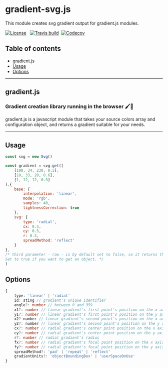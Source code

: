 # gradient-svg.js

This module creates svg gradient output for gradient.js modules.

[![License](https://img.shields.io/npm/l/gradient-svg.svg?style=flat)](https://github.com/afternoon2/gradient-svg/blob/master/LICENSE)&nbsp;&nbsp;
[![Travis build](https://img.shields.io/travis/afternoon2/gradient-svg.svg?style=flat)](https://travis-ci.org/afternoon2/gradient-svg)&nbsp;&nbsp;[![Codecov](https://img.shields.io/codecov/c/github/afternoon2/gradient-svg.svg?style=flat)](https://codecov.io/gh/afternoon2/gradient-svg)

## Table of contents
* [gradient.js](#gradient.js)
* [Usage](#usage)
* [Options](#options)

---
## gradient.js
### Gradient creation library running in the browser 🖌🌈

gradient.js is a javascript module that takes your source colors array and configuration object, and returns a gradient suitable for your needs.

---


## Usage

```javascript
const svg = new Svg()

const gradient = svg.get([
    [100, 34, 230, 0.5],
    [10, 33, 20, 0.6],
    [1, 12, 12, 0.3]
],{
    base: {
        interpolation: 'linear',
        mode: 'rgb',
        samples: 40,
        lightnessCorrection: true
    },
    svg: {
        type: 'radial',
        cx: 0.5,
        cy: 0.5,
        r: 0.3,
        spreadMethod: 'reflect'
    }
}, 
/* third parameter - raw - is by default set to false, so it returns the svg gradient element. 
Set to true if you want to get an object. */
)
```

## Options

```typescript
{
    type: 'linear' | 'radial'
    id: sting // gradient's unique identifier
    angle?: number // between 0 and 359
    x1?: number // linear gradient's first point's position on the x axis
    y1?: number // linear gradient's first point's position on the y axis
    x2? number // linear gradient's second point's position on the x axis
    y2?: number // linear gradient's second point's position on the y axis
    cx?: number // radial gradient's center point position on the x axis
    cy?: number // radial gradient's center point position on the y axis
    r?: number // radial gradient's radius
    fx?: number // radial gradient's focal point position on the x axis
    fy?: number // radial gradient's focal point position on the y axis
    spreadMethod?: 'pad' | 'repeat' | 'reflect'
    gradientUnits?: 'objectBoundingBox' | 'userSpaceOnUse'
}
```